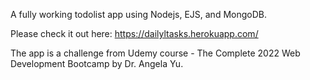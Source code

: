 A fully working todolist app using Nodejs, EJS, and MongoDB.

Please check it out here: https://dailyltasks.herokuapp.com/

The app is a challenge from Udemy course - The Complete 2022 Web Development Bootcamp by Dr. Angela Yu.
